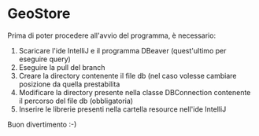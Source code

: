 # GeoStore
Prima di poter procedere all'avvio del programma, è necessario:

1. Scaricare l'ide IntelliJ e il programma DBeaver (quest'ultimo per eseguire query)
2. Eseguire la pull del branch
3. Creare la directory contenente il file db (nel caso volesse cambiare posizione da quella prestabilita
4. Modificare la directory presente nella classe DBConnection contenente il percorso del file db (obbligatoria)
5. Inserire le librerie presenti nella cartella resource nell'ide IntelliJ

Buon divertimento :-)
